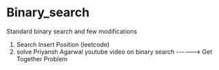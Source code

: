 # Binary_search
Standard binary search and few modifications 
1) Search Insert Position (leetcode)
2) solve Priyansh Agarwal youtube video on binary search ------> Get Together Problem 

